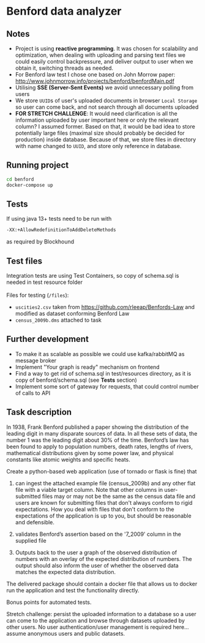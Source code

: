 # Benford data analyzer

## Notes
- Project is using **reactive programming**. It was chosen for scalability and optimization,
  when dealing with uploading and parsing text files we could easily control backpressure,
  and deliver output to user when we obtain it, switching threads as needed.
- For Benford law test I chose one based on John Morrow paper: http://www.johnmorrow.info/projects/benford/benfordMain.pdf
- Utilising **SSE (Server-Sent Events)** we avoid unnecessary polling from users
- We store `UUID`s of user's uploaded documents in browser `Local Storage`
  so user can come back, and not search through all documents uploaded
- **FOR STRETCH CHALLENGE**: It would need clarification is all the information uploaded by user important here or only the relevant column? I assumed former. Based on that, it would be bad idea to store potentially large files (maximal size should probably be decided for production) inside database. Because of that, we store files in directory with name changed to `UUID`, and store only reference in database.

## Running project

```sh
cd benford
docker-compose up
```

## Tests
If using java 13+ tests need to be run with
```sh
-XX:+AllowRedefinitionToAddDeleteMethods
```
as required by Blockhound

## Test files
Integration tests are using Test Containers, so copy of schema.sql is needed in test resource folder\
\
Files for testing (`/files`):
 - `uscities2.csv` taken from https://github.com/rleeap/Benfords-Law and modified as dataset conforming Benford Law
 - `census_2009b.dms` attached to task

## Further development

- To make it as scalable as possible we could use kafka/rabbitMQ as message broker
- Implement "Your graph is ready" mechanism on frontend
- Find a way to get rid of schema.sql in test/resources directory, as it is copy of benford/schema.sql (see **Tests** section)
- Implement some sort of gateway for requests, that could control number of calls to API
## Task description

In 1938, Frank Benford published a paper showing the distribution of the leading digit in many disparate sources of data. In all these sets of data, the number 1 was the leading digit about 30% of the time. Benford’s law has been found to apply to population numbers, death rates, lengths of rivers, mathematical distributions given by some power law, and physical constants like atomic weights and specific heats.

Create a python-based web application (use of tornado or flask is fine) that

1) can ingest the attached example file (census_2009b) and any other flat file with a viable target column. Note that other columns in user-submitted files may or may not be the same as the census data file and users are known for submitting files that don't always conform to rigid expectations. How you deal with files that don't conform to the expectations of the application is up to you, but should be reasonable and defensible.

2) validates Benford’s assertion based on the '7_2009' column in the supplied file

3) Outputs back to the user a graph of the observed distribution of numbers with an overlay of the expected distribution of numbers. The output should also inform the user of whether the observed data matches the expected data distribution.

The delivered package should contain a docker file that allows us to docker run the application and test the functionality directly.

Bonus points for automated tests.

Stretch challenge: persist the uploaded information to a database so a user can come to the application and browse through datasets uploaded by other users. No user authentication/user management is required here… assume anonymous users and public datasets.